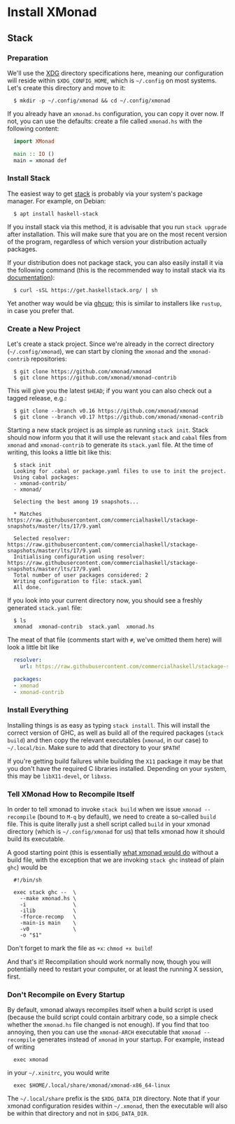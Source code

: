 # Install XMonad

## Stack

### Preparation

We'll use the [XDG] directory specifications here, meaning our
configuration will reside within `$XDG_CONFIG_HOME`, which is
`~/.config` on most systems.  Let's create this directory and move to
it:

``` shell
  $ mkdir -p ~/.config/xmonad && cd ~/.config/xmonad
```

If you already have an `xmonad.hs` configuration, you can copy it over
now.  If not, you can use the defaults: create a file called `xmonad.hs`
with the following content:

``` haskell
  import XMonad

  main :: IO ()
  main = xmonad def
```

### Install Stack

The easiest way to get [stack] is probably via your system's package
manager.  For example, on Debian:

``` shell
  $ apt install haskell-stack
```

If you install stack via this method, it is advisable that you run
`stack upgrade` after installation.  This will make sure that you are on
the most recent version of the program, regardless of which version your
distribution actually packages.

If your distribution does not package stack, you can also easily install
it via the following command (this is the recommended way to install
stack via its [documentation][stack]):

``` shell
  $ curl -sSL https://get.haskellstack.org/ | sh
```

Yet another way would be via [ghcup]; this is similar to installers like
`rustup`, in case you prefer that.

### Create a New Project

Let's create a stack project.  Since we're already in the correct
directory (`~/.config/xmonad`), we can start by cloning the `xmonad` and
the `xmonad-contrib` repositories:

``` shell
  $ git clone https://github.com/xmonad/xmonad
  $ git clone https://github.com/xmonad/xmonad-contrib
```

This will give you the latest `$HEAD`; if you want you can also check
out a tagged release, e.g.:

``` shell
  $ git clone --branch v0.16 https://github.com/xmonad/xmonad
  $ git clone --branch v0.17 https://github.com/xmonad/xmonad-contrib
```

Starting a new stack project is as simple as running `stack init`.
Stack should now inform you that it will use the relevant `stack` and
`cabal` files from `xmonad` and `xmonad-contrib` to generate its
`stack.yaml` file.  At the time of writing, this looks a little bit like
this:

```
  $ stack init
  Looking for .cabal or package.yaml files to use to init the project.
  Using cabal packages:
  - xmonad-contrib/
  - xmonad/

  Selecting the best among 19 snapshots...

  * Matches https://raw.githubusercontent.com/commercialhaskell/stackage-snapshots/master/lts/17/9.yaml

  Selected resolver: https://raw.githubusercontent.com/commercialhaskell/stackage-snapshots/master/lts/17/9.yaml
  Initialising configuration using resolver: https://raw.githubusercontent.com/commercialhaskell/stackage-snapshots/master/lts/17/9.yaml
  Total number of user packages considered: 2
  Writing configuration to file: stack.yaml
  All done.
```

If you look into your current directory now, you should see a freshly
generated `stack.yaml` file:

```
  $ ls
  xmonad  xmonad-contrib  stack.yaml  xmonad.hs
```

The meat of that file (comments start with `#`, we've omitted them here)
will look a little bit like

``` yaml
  resolver:
    url: https://raw.githubusercontent.com/commercialhaskell/stackage-snapshots/master/lts/17/9.yaml

  packages:
  - xmonad
  - xmonad-contrib
```

### Install Everything

Installing things is as easy as typing `stack install`.  This will
install the correct version of GHC, as well as build all of the required
packages (`stack build`) and then copy the relevant executables
(`xmonad`, in our case) to `~/.local/bin`.  Make sure to add that
directory to your `$PATH`!

If you're getting build failures while building the `X11` package it may
be that you don't have the required C libraries installed.  Depending on
your system, this may be `libX11-devel`, or `libxss`.

### Tell XMonad How to Recompile Itself

In order to tell xmonad to invoke `stack build` when we issue `xmonad
--recompile` (bound to `M-q` by default), we need to create a so-called
`build` file.  This is quite literally just a shell script called
`build` in your xmonad directory (which is `~/.config/xmonad` for us)
that tells xmonad how it should build its executable.

A good starting point (this is essentially [what xmonad would do]
without a build file, with the exception that we are invoking `stack
ghc` instead of plain `ghc`) would be

``` shell
  #!/bin/sh

  exec stack ghc --  \
    --make xmonad.hs \
    -i               \
    -ilib            \
    -fforce-recomp   \
    -main-is main    \
    -v0              \
    -o "$1"
```

Don't forget to mark the file as `+x`: `chmod +x build`!

And that's it!  Recompilation should work normally now, though you will
potentially need to restart your computer, or at least the running X
session, first.

### Don't Recompile on Every Startup

By default, xmonad always recompiles itself when a build script is used
(because the build script could contain arbitrary code, so a simple
check whether the `xmonad.hs` file changed is not enough).  If you find
that too annoying, then you can use the `xmonad-ARCH` executable that
`xmonad --recompile` generates instead of `xmonad` in your startup.  For
example, instead of writing

``` shell
  exec xmonad
```

in your `~/.xinitrc`, you would write

``` shell
  exec $HOME/.local/share/xmonad/xmonad-x86_64-linux
```

The `~/.local/share` prefix is the `$XDG_DATA_DIR` directory.  Note that
if your xmonad configuration resides within `~/.xmonad`, then the
executable will also be within that directory and not in
`$XDG_DATA_DIR`.

[XDG]: https://specifications.freedesktop.org/basedir-spec/basedir-spec-latest.html
[stack]: https://docs.haskellstack.org/en/stable/README/
[ghcup]: https://www.haskell.org/ghcup/
[what xmonad would do]: https://github.com/xmonad/xmonad/blob/master/src/XMonad/Core.hs#L657-L665
